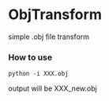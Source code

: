 # ObjTransform
simple .obj file transform

### How to use
```bash=
python -i XXX.obj
```

output will be XXX_new.obj